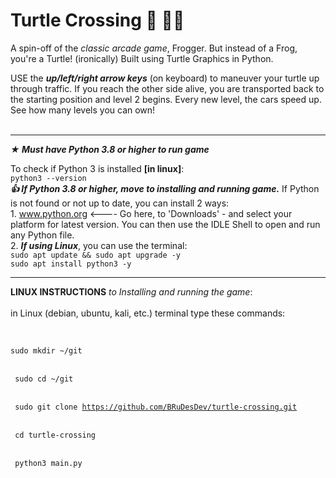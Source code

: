 # Turtle Crossing 🚗 🐢🚗
A spin-off of the _classic arcade game_, Frogger. But instead of a Frog, you're a Turtle! (ironically) Built using Turtle Graphics in Python.

USE the **_up/left/right arrow keys_** (on keyboard) to maneuver your turtle up through traffic. If you reach the other side
alive, you are transported back to the starting position and level 2 begins. Every new level, the cars speed up. 
See how many levels you can own!<br><br>

__________________________________________________________________________________________________________

**_★ Must have Python 3.8 or higher to run game_**<br>

<t>To check if Python 3 is installed **[in linux]**:<br>
`python3 --version`<br>
**_👍 If Python 3.8 or higher, move to installing and running game._** If Python is not found or not up to date, you can install
2 ways:<br>
<t>1. www.python.org <---- Go here, to 'Downloads' - and select your platform for latest version. You can then use the IDLE Shell
to open and run any Python file.<br>
<t>2. **_If using Linux_**, you can use the terminal:<br>
`sudo apt update && sudo apt upgrade -y`<br>
`sudo apt install python3 -y`<br>


__________________________________________________________________________________________________________

**LINUX INSTRUCTIONS** _to Installing and running the game_:<br><br>
in Linux (debian, ubuntu, kali, etc.) terminal type these commands:<br><br>
<code>	
sudo mkdir ~/git      
</code><br>
<code>
sudo cd ~/git       
</code><br>
<code>
sudo git clone https://github.com/BRuDesDev/turtle-crossing.git      
</code><br>
<code>
cd turtle-crossing      
</code><br>
<code>
python3 main.py				
</code>

